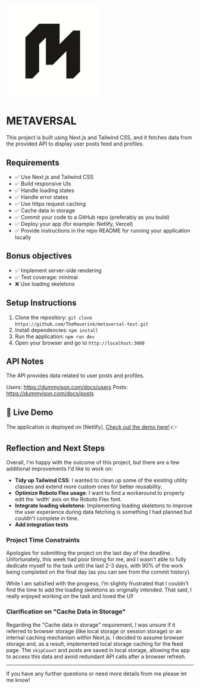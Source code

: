 # ![Logo](public/images/logo.png)

# METAVERSAL

This project is built using Next.js and Tailwind CSS, and it fetches data from the provided API to display user posts feed and profiles.

## Requirements

- ✅ Use Next.js and Tailwind CSS
- ✅ Build responsive UIs
- ✅ Handle loading states
- ✅ Handle error states
- ✅ Use https request caching
- ✅ Cache data in storage
- ✅ Commit your code to a GitHub repo (preferably as you build)
- ✅ Deploy your app (for example: Netlify, Vercel)
- ✅ Provide instructions in the repo README for running your application locally

## Bonus objectives

- ✅ Implement server-side rendering
- ✅ Test coverage: minimal
- ❌ Use loading skeletons

## Setup Instructions

1. Clone the repository: `git clone https://github.com/TheMaverink/metaversal-test.git`
2. Install dependencies: `npm install`
3. Run the application: `npm run dev`
4. Open your browser and go to `http://localhost:3000`

## API Notes

The API provides data related to user posts and profiles.

Users: https://dummyjson.com/docs/users
Posts: https://dummyjson.com/docs/posts

## 🚀 Live Demo

The application is deployed on [Netlify].
[Check out the demo here!](https://metaversal-test-git-main-themaverinks-projects.vercel.app/) 👉


## Reflection and Next Steps

Overall, I'm happy with the outcome of this project, but there are a few additional improvements I'd like to work on:

- **Tidy up Tailwind CSS**: I wanted to clean up some of the existing utility classes and extend more custom ones for better reusability.
- **Optimize Roboto Flex usage**: I want to find a workaround to properly edit the 'wdth' axis on the Roboto Flex font.
- **Integrate loading skeletons**: Implementing loading skeletons to improve the user experience during data fetching is something I had planned but couldn't complete in time.
- **Add integration tests**

### Project Time Constraints

Apologies for submitting the project on the last day of the deadline. Unfortunately, this week had poor timing for me, and I wasn't able to fully dedicate myself to the task until the last 2-3 days, with 90% of the work being completed on the final day (as you can see from the commit history).

While I am satisfied with the progress, I’m slightly frustrated that I couldn't find the time to add the loading skeletons as originally intended. That said, I really enjoyed working on the task and loved the UI!

### Clarification on "Cache Data in Storage"

Regarding the "Cache data in storage" requirement, I was unsure if it referred to browser storage (like local storage or session storage) or an internal caching mechanism within Next.js. I decided to assume browser storage and, as a result, implemented local storage caching for the feed page. The `skipCount` and posts are saved in local storage, allowing the app to access this data and avoid redundant API calls after a browser refresh.

---

If you have any further questions or need more details from me please let me know!




